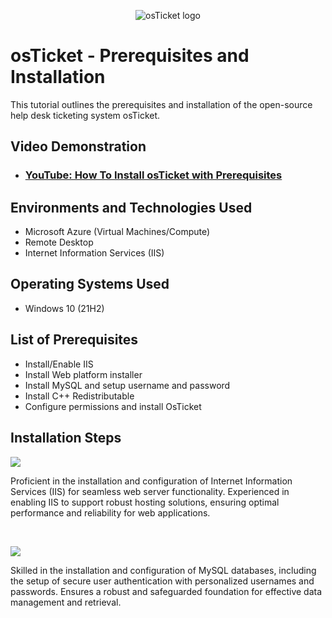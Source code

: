 <p align="center">
<img src="https://i.imgur.com/Clzj7Xs.png" alt="osTicket logo"/>
</p>

<h1>osTicket - Prerequisites and Installation</h1>
This tutorial outlines the prerequisites and installation of the open-source help desk ticketing system osTicket.<br />


<h2>Video Demonstration</h2>

- ### [YouTube: How To Install osTicket with Prerequisites](https://www.youtube.com/watch?v=8n1kV9wc6g8)

<h2>Environments and Technologies Used</h2>

- Microsoft Azure (Virtual Machines/Compute)
- Remote Desktop
- Internet Information Services (IIS)

<h2>Operating Systems Used </h2>

- Windows 10</b> (21H2)

<h2>List of Prerequisites</h2>

- Install/Enable IIS
- Install Web platform installer
- Install MySQL and setup username and password
- Install C++ Redistributable
- Configure permissions and install OsTicket

<h2>Installation Steps</h2>

<p>
<img src="https://i.imgur.com/imYYctm.png" >
</p>
<p>
Proficient in the installation and configuration of Internet Information Services (IIS) for seamless web server functionality. Experienced in enabling IIS to support robust hosting solutions, ensuring optimal performance and reliability for web applications.
</p>
<br />

<p>
<img src="https://i.imgur.com/FuVprRg.png">
</p>
<p>
Skilled in the installation and configuration of MySQL databases, including the setup of secure user authentication with personalized usernames and passwords. Ensures a robust and safeguarded foundation for effective data management and retrieval.
</p>
<br />

